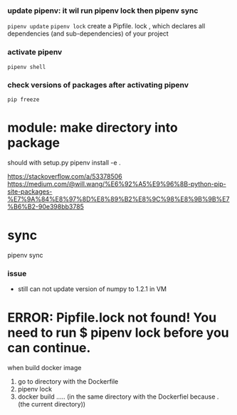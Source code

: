 

### update pipenv:  it wil run pipenv lock then pipenv sync
```pipenv update```
```pipenv lock``` 
 create a Pipfile. lock , which declares all dependencies (and sub-dependencies) of your project

### activate pipenv
```pipenv shell```


### check versions of packages after activating pipenv
```pip freeze```


# module: make directory into package
should with setup.py
    pipenv install -e .

https://stackoverflow.com/a/53378506
https://medium.com/@will.wang/%E6%92%A5%E9%96%8B-python-pip-site-packages-%E7%9A%84%E8%97%8D%E8%89%B2%E8%9C%98%E8%9B%9B%E7%B6%B2-90e398bb3785


# sync
pipenv sync

### issue
* still can not update version of numpy to 1.2.1 in VM



# ERROR: Pipfile.lock not found! You need to run $ pipenv lock before you can continue.
when build docker image
1. go to directory with the Dockerfile
2. pipenv lock
3. docker build .....  (in the same directory with the Dockerfiel because . (the current directory))